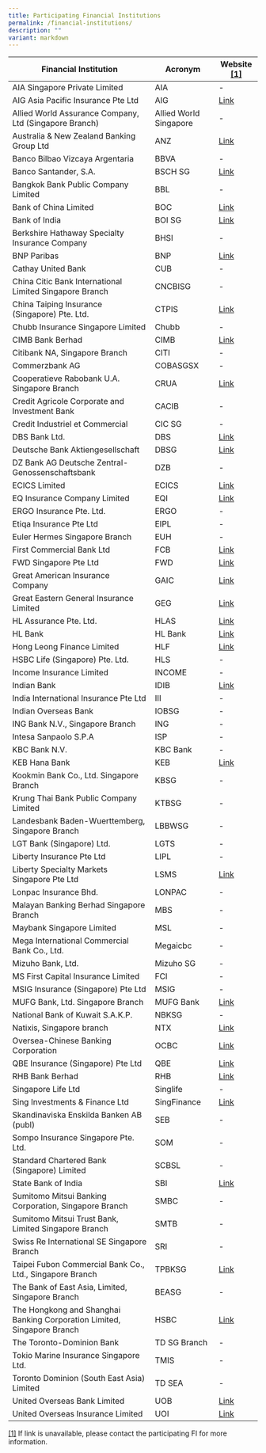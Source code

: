 ```yaml
---
title: Participating Financial Institutions
permalink: /financial-institutions/
description: ""
variant: markdown
---
```

| Financial Institution | Acronym | Website  [\[1\]](#_ftn1) |
| -------- | -------- | -------- |
| AIA Singapore Private Limited     | AIA    | -     |
| AIG Asia Pacific Insurance Pte Ltd     | AIG     | [Link](https://www.aig.sg/personal/domestic-helper-insurance#start)     |
| Allied World Assurance Company, Ltd (Singapore Branch)     | Allied World Singapore    | -     |
| Australia &amp; New Zealand Banking Group Ltd    | ANZ     | [Link](https://www.anz.com/institutional/global/singapore/en/)      |
| Banco Bilbao Vizcaya Argentaria    | BBVA    | -    |
| Banco Santander, S.A.     | BSCH SG     |  [Link](https://www.santander.com/en/home)    |
| Bangkok Bank Public Company Limited     | BBL   | -     |
| Bank of China Limited | BOC |  [Link](https://www.bankofchina.com/sg/cbservice/cb3/)    |
| Bank of India    | BOI SG     | [Link](https://www.boi.com.sg)    |
| Berkshire Hathaway Specialty Insurance Company     | BHSI   | -     |
| BNP Paribas     | BNP     | [Link](https://apac.bnpparibas/en/our-solutions/global-banking/)     |
| Cathay United Bank     | CUB     |  -  |
| China Citic Bank International Limited Singapore Branch     | CNCBISG     | -     |
| China Taiping Insurance (Singapore) Pte. Ltd.     | CTPIS     | [Link](https://www.sg.cntaiping.com)     |
| Chubb Insurance Singapore Limited     | Chubb     | -     |
| CIMB Bank Berhad     | CIMB     | [Link](https://www.cimb.com.sg/en/business/help-support/forms-download-center.html)     |
| Citibank NA, Singapore Branch     | CITI     | -     |
| Commerzbank AG    | COBASGSX     |  -  |
| Cooperatieve Rabobank U.A. Singapore Branch     | CRUA   | [Link](https://www.rabobank.com)    |
| Credit Agricole Corporate and Investment Bank     | CACIB     | -     |
| Credit Industriel et Commercial     | CIC SG     | -     |
| DBS Bank Ltd.     | DBS     | [Link](https://www.dbs.com.sg/corporate/solutions/trade-and-supply-chain-finance/electronic-bankers-guarantee-programme)     |
| Deutsche Bank Aktiengesellschaft     | DBSG   | [Link](https://autobahn.db.com)    |
| DZ Bank AG Deutsche Zentral-Genossenschaftsbank     | DZB   | -     |
| ECICS Limited     | ECICS     | [Link](https://www.ecics.com.sg)     |
| EQ Insurance Company Limited     | EQI     | [Link](https://www.eqinsurance.com.sg)     |
| ERGO Insurance Pte. Ltd.     | ERGO    | -     |
| Etiqa Insurance Pte Ltd     | EIPL     | -     |
| Euler Hermes Singapore Branch     | EUH     | -     |
| First Commercial Bank Ltd    | FCB     |  [Link](https://www.firstbank.com.tw/sites/fcb/touch/en_US/1565683510432#atab3_content)  |
| FWD Singapore Pte Ltd     | FWD   | [Link](https://www.fwd.com.sg)     |
| Great American Insurance Company     | GAIC     | [Link](https://www.gaic.com.sg)    |
| Great Eastern General Insurance Limited     | GEG     | [Link](https://www.greateasterngeneral.com)     |
| HL Assurance Pte. Ltd.     | HLAS     | [Link](https://www.hlas.com.sg)    |
| HL Bank    | HL Bank     | [Link](https://www.hlbank.com.sg)     |
| Hong Leong Finance Limited    | HLF    | [Link](https://www.hlf.com.sg/sme-and-corporate/services/eguarantee.html)     |
| HSBC Life (Singapore) Pte. Ltd.     | HLS     | -     |
| Income Insurance Limited     | INCOME     | -     |
| Indian Bank     | IDIB     | [Link](https://www.indianbank-singapore.com)     |
| India International Insurance Pte Ltd     | III     | -     |
| Indian Overseas Bank     | IOBSG    | -     |
| ING Bank N.V., Singapore Branch   | ING   | -     |
| Intesa Sanpaolo S.P.A     | ISP   | -     |
| KBC Bank N.V.     | KBC Bank   | -     |
| KEB Hana Bank    | KEB    | [Link](https://global.1qbank.com/pb/ma/main?countryCode=SG)     |
| Kookmin Bank Co., Ltd. Singapore Branch     | KBSG     | -     |
| Krung Thai Bank Public Company Limited     | KTBSG   | -     |
| Landesbank Baden-Wuerttemberg, Singapore Branch    | LBBWSG     | -     
| LGT Bank (Singapore) Ltd.     | LGTS     | -     |
| Liberty Insurance Pte Ltd     | LIPL     | -     |
| Liberty Specialty Markets Singapore Pte Ltd     | LSMS     | [Link](https://www.libertyspecialtymarkets.com.sg/)     |
| Lonpac Insurance Bhd.    | LONPAC     | -     |
| Malayan Banking Berhad Singapore Branch     | MBS     | -     |
| Maybank Singapore Limited     | MSL     | -     |
| Mega International Commercial Bank Co., Ltd.     | Megaicbc     | -     |
| Mizuho Bank, Ltd.     | Mizuho SG     | -     |
| MS First Capital Insurance Limited     | FCI     | -     |
| MSIG Insurance (Singapore) Pte Ltd     | MSIG     | -     |
| MUFG Bank, Ltd. Singapore Branch     | MUFG Bank     | [Link](https://www.bk.mufg.jp/global/globalnetwork/asiaoceania/singapore.html)     |
| National Bank of Kuwait S.A.K.P.    | NBKSG     | -     |
| Natixis, Singapore branch     | NTX     | [Link](https://apac.cib.natixis.com/singapore)       |
| Oversea-Chinese Banking Corporation     | OCBC     | [Link](https://www.ocbc.com/business-banking/smes/trade/electronic-bankers-guarantee)    |
| QBE Insurance (Singapore) Pte Ltd     | QBE    | [Link](https://www.qbe.com/sg)     |
| RHB Bank Berhad     | RHB    | [Link](https://www.rhbgroup.com.sg/rhb/business/trade/guarantees/banker-s-guarantee)     |
| Singapore Life Ltd    | Singlife    | -     |
| Sing Investments &amp; Finance Ltd     | SingFinance    | [Link](https://www.singfinance.com.sg/eguaranteegov)     |
| Skandinaviska Enskilda Banken AB (publ)   | SEB   | -     |
| Sompo Insurance Singapore Pte. Ltd.     | SOM    | -     |
| Standard Chartered Bank (Singapore) Limited     | SCBSL     | -     |
| State Bank of India     | SBI     | [Link](https://sg.statebank/trade-finance)    |
| Sumitomo Mitsui Banking Corporation, Singapore Branch     | SMBC     | -     |
| Sumitomo Mitsui Trust Bank, Limited Singapore Branch      | SMTB      | -     |
| Swiss Re International SE Singapore Branch       | SRI     | -     |
| Taipei Fubon Commercial Bank Co., Ltd., Singapore Branch    | TPBKSG     | [Link](https://www.fubon.com/banking/Corporate/overseas_Business/index.htm)     |
| The Bank of East Asia, Limited, Singapore Branch     | BEASG     | -     |
| The Hongkong and Shanghai Banking Corporation Limited, Singapore Branch     | HSBC     | [Link](https://www.hsbcnet.com/ )     |
| The Toronto-Dominion Bank     | TD SG Branch    | -     |
| Tokio Marine Insurance Singapore Ltd.     | TMIS      | -     |
| Toronto Dominion (South East Asia) Limited     | TD SEA    | -     |
| United Overseas Bank Limited    | UOB     | [Link](https://www.uob.com.sg/electronicbg)     |
| United Overseas Insurance Limited      | UOI      | [Link](https://www.uoi.com.sg)     |



[\[1\]](#_ftnref1) If link is unavailable, please contact the participating FI for more information.<br>